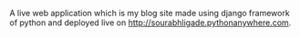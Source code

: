A live web application which is my blog site made using django framework of python and deployed live on http://sourabhligade.pythonanywhere.com.
